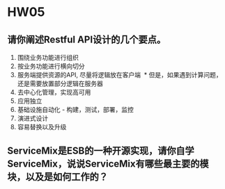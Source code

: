 # HW05

## 请你阐述Restful API设计的几个要点。

1. 围绕业务功能进行组织
2. 按业务功能进行横向切分
3. 服务端提供资源的API, 尽量将逻辑放在客户端
  * 但是，如果遇到计算问题，还是需要放置部分逻辑在服务器
4. 去中心化管理，实现高可用
5. 应用独立
6. 基础设施自动化 - 构建，测试，部署，监控
7. 演进式设计
8. 容易替换以及升级


## ServiceMix是ESB的一种开源实现，请你自学ServiceMix，说说ServiceMix有哪些最主要的模块，以及是如何工作的？




